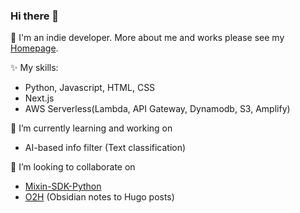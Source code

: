 ### Hi there 👋
👤 I'm an indie developer.
More about me and works please see my [Homepage](https://nodewee.github.io/en/).

✨ My skills:
- Python, Javascript, HTML, CSS
- Next.js
- AWS Serverless(Lambda, API Gateway, Dynamodb, S3, Amplify)



🌱 I’m currently learning and working on
- AI-based info filter (Text classification)



👯 I’m looking to collaborate on 
- [Mixin-SDK-Python](https://github.com/nodewee/mixin-sdk-python)
- [O2H](https://github.com/nodewee/o2h) (Obsidian notes to Hugo posts)


<!--
Here are some ideas to get you started:
- 🔭 I’m currently working on ...
- 👯 I’m looking to collaborate on ...
- 🤔 I’m looking for help with ...
- 📫 How to reach me: ...
💬 [Ask me about](https://github.com/nodewee/nodewee/issues): ...
- 😄 Pronouns: ...
- ⚡ Fun fact: ...
-->
